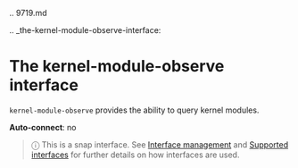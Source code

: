 .. 9719.md

.. _the-kernel-module-observe-interface:

# The kernel-module-observe interface

`kernel-module-observe` provides the ability to query kernel modules.

**Auto-connect**: no

> ⓘ  This is a snap interface. See [Interface management](interface-management.md) and [Supported interfaces](supported-interfaces.md) for further details on how interfaces are used.